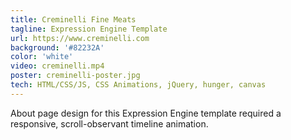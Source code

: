 ```yaml
---
title: Creminelli Fine Meats
tagline: Expression Engine Template
url: https://www.creminelli.com
background: '#82232A'
color: 'white'
video: creminelli.mp4
poster: creminelli-poster.jpg
tech: HTML/CSS/JS, CSS Animations, jQuery, hunger, canvas
---
```


About page design for this Expression Engine template required a responsive, scroll-observant timeline animation. 
